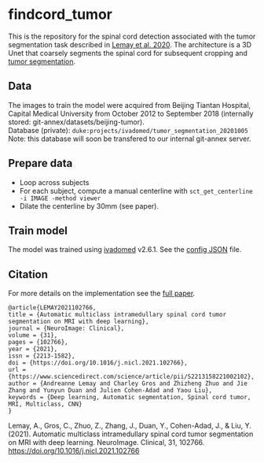 # findcord_tumor

This is the repository for the spinal cord detection associated with the tumor segmentation task described in [Lemay et al. 2020](https://pubmed.ncbi.nlm.nih.gov/34352654/). The architecture is a 3D Unet that coarsely segments the spinal cord for subsequent cropping and [tumor segmentation](https://github.com/ivadomed/model_seg_sctumor-edema-cavity_t2-t1_unet3d-multichannel). 

## Data
The images to train the model were acquired from Beijing Tiantan Hospital, Capital Medical University from October 2012 to September 2018 (internally stored: git-annex/datasets/beijing-tumor).  
Database (private): `duke:projects/ivadomed/tumor_segmentation_20201005`
Note: this database will soon be transfered to our internal git-annex server.

## Prepare data

- Loop across subjects
- For each subject, compute a manual centerline with `sct_get_centerline -i IMAGE -method viewer`
- Dilate the centerline by 30mm (see paper).

## Train model

The model was trained using [ivadomed](ivadomed.org) v2.6.1. See the [config JSON](https://github.com/ivadomed/findcord_tumor/blob/master/findcord_tumor.json) file.

## Citation

For more details on the implementation see the [full paper](https://doi.org/10.1016/j.nicl.2021.102766).

```
@article{LEMAY2021102766,
title = {Automatic multiclass intramedullary spinal cord tumor segmentation on MRI with deep learning},
journal = {NeuroImage: Clinical},
volume = {31},
pages = {102766},
year = {2021},
issn = {2213-1582},
doi = {https://doi.org/10.1016/j.nicl.2021.102766},
url = {https://www.sciencedirect.com/science/article/pii/S2213158221002102},
author = {Andreanne Lemay and Charley Gros and Zhizheng Zhuo and Jie Zhang and Yunyun Duan and Julien Cohen-Adad and Yaou Liu},
keywords = {Deep learning, Automatic segmentation, Spinal cord tumor, MRI, Multiclass, CNN}
}
```

Lemay, A., Gros, C., Zhuo, Z., Zhang, J., Duan, Y., Cohen-Adad, J., & Liu, Y. (2021). Automatic multiclass intramedullary spinal cord tumor segmentation on MRI with deep learning. NeuroImage. Clinical, 31, 102766. https://doi.org/10.1016/j.nicl.2021.102766
